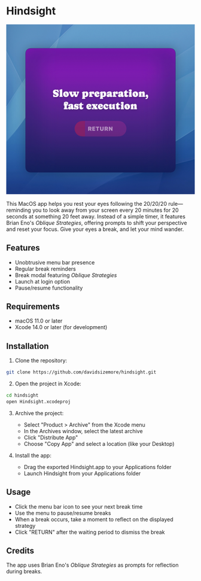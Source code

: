 # Hindsight

![Hindsight App Screenshot](./assets/hindsight-hero.jpg)

This MacOS app helps you rest your eyes following the 20/20/20 rule—reminding you to look away from your screen every 20 minutes for 20 seconds at something 20 feet away. Instead of a simple timer, it features Brian Eno's *Oblique Strategies*, offering prompts to shift your perspective and reset your focus. Give your eyes a break, and let your mind wander.

## Features

- Unobtrusive menu bar presence
- Regular break reminders
- Break modal featuring *Oblique Strategies*
- Launch at login option
- Pause/resume functionality

## Requirements

- macOS 11.0 or later
- Xcode 14.0 or later (for development)

## Installation

1. Clone the repository:
```bash
git clone https://github.com/davidsizemore/hindsight.git
```

2. Open the project in Xcode:
```bash
cd hindsight
open Hindsight.xcodeproj
```

3. Archive the project:
   - Select "Product > Archive" from the Xcode menu
   - In the Archives window, select the latest archive
   - Click "Distribute App"
   - Choose "Copy App" and select a location (like your Desktop)
   
4. Install the app:
   - Drag the exported Hindsight.app to your Applications folder
   - Launch Hindsight from your Applications folder

## Usage

- Click the menu bar icon to see your next break time
- Use the menu to pause/resume breaks
- When a break occurs, take a moment to reflect on the displayed strategy
- Click "RETURN" after the waiting period to dismiss the break

## Credits

The app uses Brian Eno's *Oblique Strategies* as prompts for reflection during breaks.
